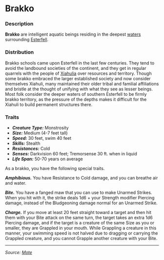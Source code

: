 # Brakko

### Description

**Brakko** are intelligent aquatic beings residing in the deepest [waters](https://github.com/mpanighetti/dnd5e-mote/blob/main/mote/esterfell/waters) surrounding [Esterfell](https://github.com/mpanighetti/dnd5e-mote/blob/main/mote/esterfell/esterfell.md).

### Distribution

Brakko schools came upon Esterfell in the last few centuries. They tend to avoid the landbound societies of the continent, and they get in regular quarrels with the people of [Xiahulia](https://github.com/mpanighetti/dnd5e-mote/blob/main/societies/xiahulia.md) over resources and territory. Though some brakko embraced the larger established society and now consider themselves Xiahuli, many maintained their older tribal and familial affiliations and bristle at the thought of unifying with what they see as lesser beings. Most folk consider the deeper waters of southern Esterfell to be firmly brakko territory, as the pressure of the depths makes it difficult for the Xiahuli to build permanent structures there.

### Traits

- _**Creature Type:**_ Monstrosity
- _**Size:**_ Medium (4-7 feet tall)
- _**Speed:**_ 30 feet, swim 40 feet
- _**Skills:**_ Stealth
- _**Resistances:**_ Cold
- _**Senses:**_ Darkvision 60 feet; Tremorsense 30 ft. when in liquid
- _**Life Span:**_ 50-70 years on average

As a brakko, you have the following special traits.

_**Amphibious.**_ You have Resistance to Cold damage, and you can breathe air and water.

_**Bite.**_ You have a fanged maw that you can use to make Unarmed Strikes. When you hit with it, the strike deals 1d6 + your Strength modifier Piercing damage, instead of the Bludgeoning damage normal for an Unarmed Strike.

_**Charge.**_ If you move at least 20 feet straight toward a target and then hit them with your Bite attack on the same turn, the target takes an extra 1d6 Piercing damage, and if the target is a creature of the same Size as you or smaller, they are Grappled in your mouth. While Grappling a creature in this manner, your swimming speed is not halved due to dragging or carrying the Grappled creature, and you cannot Grapple another creature with your Bite.


---

_Source: [Mote](https://github.com/mpanighetti/dnd5e-mote)_

